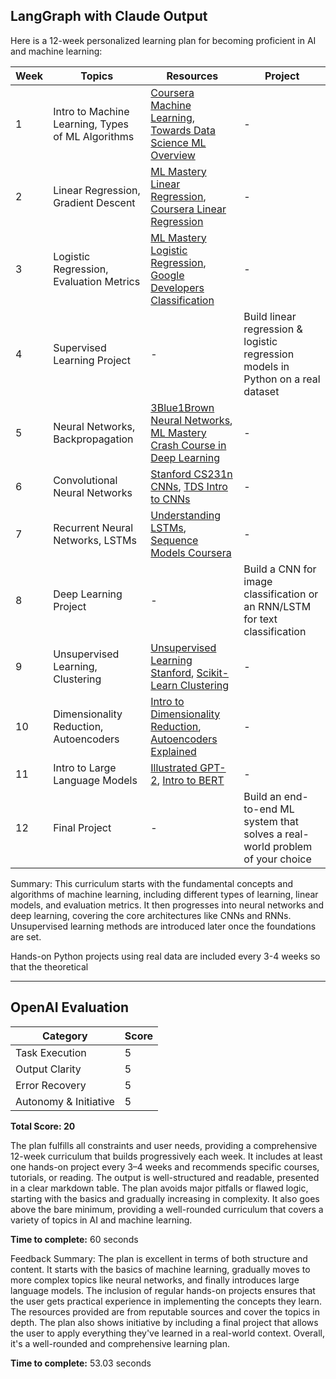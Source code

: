 ## LangGraph with Claude Output

Here is a 12-week personalized learning plan for becoming proficient in AI and machine learning:

| Week | Topics | Resources | Project |
|------|--------|-----------|---------|
| 1 | Intro to Machine Learning, Types of ML Algorithms | [Coursera Machine Learning](https://www.coursera.org/learn/machine-learning), [Towards Data Science ML Overview](https://towardsdatascience.com/machine-learning-an-introduction-23b84d51e6d0) | - |  
| 2 | Linear Regression, Gradient Descent | [ML Mastery Linear Regression](https://machinelearningmastery.com/linear-regression-for-machine-learning/), [Coursera Linear Regression](https://www.coursera.org/lecture/machine-learning/model-representation-db3jS) | - |
| 3 | Logistic Regression, Evaluation Metrics | [ML Mastery Logistic Regression](https://machinelearningmastery.com/logistic-regression-for-machine-learning/), [Google Developers Classification](https://developers.google.com/machine-learning/crash-course/classification/video-lecture)| - |
| 4 | Supervised Learning Project | - | Build linear regression & logistic regression models in Python on a real dataset |
| 5 | Neural Networks, Backpropagation | [3Blue1Brown Neural Networks](https://www.youtube.com/playlist?list=PLZHQObOWTQDNU6R1_67000Dx_ZCJB-3pi), [ML Mastery Crash Course in Deep Learning](https://machinelearningmastery.com/crash-course-deep-learning-neural-networks/) | - |
| 6 | Convolutional Neural Networks | [Stanford CS231n CNNs](https://cs231n.github.io/convolutional-networks/), [TDS Intro to CNNs](https://towardsdatascience.com/simple-introduction-to-convolutional-neural-networks-cdf8d3077bac) | - | 
| 7 | Recurrent Neural Networks, LSTMs | [Understanding LSTMs](https://colah.github.io/posts/2015-08-Understanding-LSTMs/), [Sequence Models Coursera](https://www.coursera.org/learn/nlp-sequence-models) | - |
| 8 | Deep Learning Project | - | Build a CNN for image classification or an RNN/LSTM for text classification |
| 9 | Unsupervised Learning, Clustering | [Unsupervised Learning Stanford](https://stanford.edu/~cpiech/cs221/handouts/kmeans.html), [Scikit-Learn Clustering](https://scikit-learn.org/stable/modules/clustering.html) | - |
| 10 | Dimensionality Reduction, Autoencoders | [Intro to Dimensionality Reduction](https://www.freecodecamp.org/news/dimensionality-reduction-for-machine-learning-80a46c2ebb7e/), [Autoencoders Explained](https://towardsdatascience.com/auto-encoder-what-is-it-and-what-is-it-used-for-part-1-3e5c6f017726) | - |
| 11 | Intro to Large Language Models | [Illustrated GPT-2](https://jalammar.github.io/illustrated-gpt2/), [Intro to BERT](https://towardsdatascience.com/bert-explained-state-of-the-art-language-model-for-nlp-f8b21a9b6270) | - | 
| 12 | Final Project | - | Build an end-to-end ML system that solves a real-world problem of your choice |

Summary:
This curriculum starts with the fundamental concepts and algorithms of machine learning, including different types of learning, linear models, and evaluation metrics. It then progresses into neural networks and deep learning, covering the core architectures like CNNs and RNNs. Unsupervised learning methods are introduced later once the foundations are set.

Hands-on Python projects using real data are included every 3-4 weeks so that the theoretical

---

## OpenAI Evaluation

| Category | Score |
|---|---|
| Task Execution | 5 |
| Output Clarity | 5 |
| Error Recovery | 5 |
| Autonomy & Initiative | 5 |

**Total Score: 20**

The plan fulfills all constraints and user needs, providing a comprehensive 12-week curriculum that builds progressively each week. It includes at least one hands-on project every 3–4 weeks and recommends specific courses, tutorials, or reading. The output is well-structured and readable, presented in a clear markdown table. The plan avoids major pitfalls or flawed logic, starting with the basics and gradually increasing in complexity. It also goes above the bare minimum, providing a well-rounded curriculum that covers a variety of topics in AI and machine learning.

**Time to complete:** 60 seconds

Feedback Summary:
The plan is excellent in terms of both structure and content. It starts with the basics of machine learning, gradually moves to more complex topics like neural networks, and finally introduces large language models. The inclusion of regular hands-on projects ensures that the user gets practical experience in implementing the concepts they learn. The resources provided are from reputable sources and cover the topics in depth. The plan also shows initiative by including a final project that allows the user to apply everything they've learned in a real-world context. Overall, it's a well-rounded and comprehensive learning plan.

**Time to complete:** 53.03 seconds
